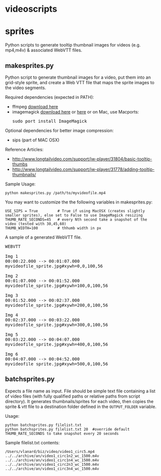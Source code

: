 videoscripts
============


sprites
============
Python scripts to generate tooltip thumbnail images for videos (e.g. mp4,m4v)  & associated WebVTT files.

makesprites.py
--------------
Python script to generate thumbnail images for a video, put them into an grid-style sprite,
and create a Web VTT file that maps the sprite images to the video segments.

Required dependencies (expected in PATH):
* ffmpeg [download here](http://www.ffmpeg.org/download.html)
* imagemagick [download here](http://www.imagemagick.org/script/index.php) or [here](http://www.imagemagick.org/script/index.php) or on Mac, use Macports: <pre>sudo port install ImageMagick</pre>

Optional dependencies for better image compression:
* sips (part of MAC OSX)

Reference Articles:
* http://www.longtailvideo.com/support/jw-player/31804/basic-tooltip-thumbs
* http://www.longtailvideo.com/support/jw-player/31778/adding-tooltip-thumbnails/

Sample Usage:

    python makesprites.py /path/to/myvideofile.mp4

You may want to customize the the following variables in makesprites.py:

    USE_SIPS = True         # True if using MacOSX (creates slightly smaller sprites), else set to False to use ImageMagick resizing
    THUMB_RATE_SECONDS=45   # every Nth second take a snapshot of the video (tested with 30,45,60)
    THUMB_WIDTH=100         # thhumb width in px

A sample of a generated WebVTT file.

<pre>
WEBVTT

Img 1
00:00:22.000 --> 00:01:07.000
myvideofile_sprite.jpg#xywh=0,0,100,56

Img 2
00:01:07.000 --> 00:01:52.000
myvideofile_sprite.jpg#xywh=100,0,100,56

Img 3
00:01:52.000 --> 00:02:37.000
myvideofile_sprite.jpg#xywh=200,0,100,56

Img 4
00:02:37.000 --> 00:03:22.000
myvideofile_sprite.jpg#xywh=300,0,100,56

Img 5
00:03:22.000 --> 00:04:07.000
myvideofile_sprite.jpg#xywh=400,0,100,56

Img 6
00:04:07.000 --> 00:04:52.000
myvideofile_sprite.jpg#xywh=500,0,100,56
</pre>

    
batchsprites.py
--------------

Expects a file name as input. File should be simple text file containing a list of video files (with fully qualified paths or relative paths from script directory).
It generates thumbnails/sprites for each video, then copies the sprite & vtt file to a destination folder defined in the `OUTPUT_FOLDER` variable.

Usage:

    python batchsprites.py filelist.txt
    python batchsprites.py filelist.txt 20  #override default THUMB_RATE_SECONDS to take snapshot every 20 seconds

Sample filelist.txt contents:

    /Users/vlanard/biz/video/video1_circ5.mp4
    ../../archive/an/video1_circ1n2_wc_1500.m4v
    ../../archive/an/video1_circ1n4_wc_1500.m4v
    ../../archive/an/video1_circ2n3_wc_1500.m4v
    ../../archive/an/video1_circ3n4_wc_1500.m4v
